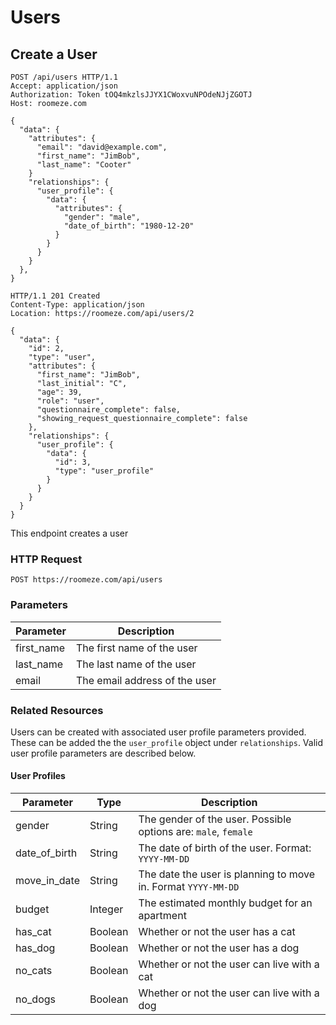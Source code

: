 # Users

## Create a User

```http
POST /api/users HTTP/1.1
Accept: application/json
Authorization: Token tOQ4mkzlsJJYX1CWoxvuNPOdeNJjZGOTJ
Host: roomeze.com

{
  "data": {
    "attributes": {
      "email": "david@example.com",
      "first_name": "JimBob",
      "last_name": "Cooter"
    }
    "relationships": {
      "user_profile": {
        "data": {
          "attributes": {
            "gender": "male",
            "date_of_birth": "1980-12-20"
          }
        }
      }
    }
  },
}
```
```http
HTTP/1.1 201 Created
Content-Type: application/json
Location: https://roomeze.com/api/users/2

{
  "data": {
    "id": 2,
    "type": "user",
    "attributes": {
      "first_name": "JimBob",
      "last_initial": "C",
      "age": 39,
      "role": "user",
      "questionnaire_complete": false,
      "showing_request_questionnaire_complete": false
    },
    "relationships": {
      "user_profile": {
        "data": {
          "id": 3,
          "type": "user_profile"
        }
      }
    }
  }
}
```

This endpoint creates a user

### HTTP Request

`POST https://roomeze.com/api/users`

### Parameters

Parameter  | Description
---------- | -----------
first_name | The first name of the user
last_name  | The last name of the user
email      | The email address of the user

### Related Resources

Users can be created with associated user profile parameters provided. These can be added the the `user_profile` object under `relationships`. Valid user profile parameters are described below.

#### User Profiles

Parameter     | Type    | Description
------------- | ------- | -----------
gender        | String  | The gender of the user. Possible options are: `male`, `female`
date_of_birth | String  | The date of birth of the user. Format: `YYYY-MM-DD`
move_in_date  | String  | The date the user is planning to move in. Format `YYYY-MM-DD`
budget        | Integer | The estimated monthly budget for an apartment
has_cat       | Boolean | Whether or not the user has a cat
has_dog       | Boolean | Whether or not the user has a dog
no_cats       | Boolean | Whether or not the user can live with a cat
no_dogs       | Boolean | Whether or not the user can live with a dog
